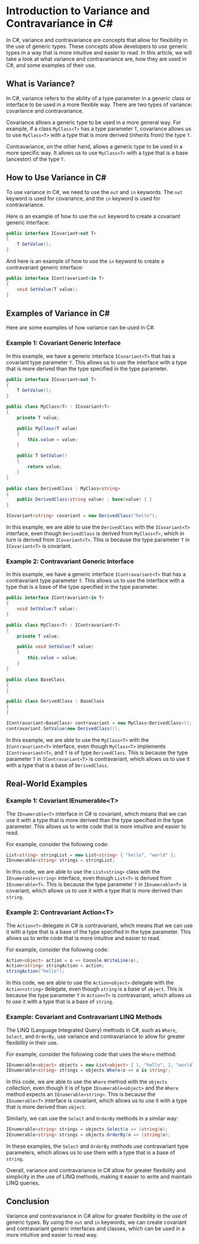 # Introduction to Variance and Contravariance in C#

In C#, variance and contravariance are concepts that allow for flexibility in the use of generic types. These concepts allow developers to use generic types in a way that is more intuitive and easier to read. In this article, we will take a look at what variance and contravariance are, how they are used in C#, and some examples of their use.

## **What is Variance?**

In C#, variance refers to the ability of a type parameter in a generic class or interface to be used in a more flexible way. There are two types of variance: covariance and contravariance.

Covariance allows a generic type to be used in a more general way. For example, if a class `MyClass<T>` has a type parameter `T`, covariance allows us to use `MyClass<T>` with a type that is more derived (inherits from) the type `T`.

Contravariance, on the other hand, allows a generic type to be used in a more specific way. It allows us to use `MyClass<T>` with a type that is a base (ancestor) of the type `T`.

## **How to Use Variance in C#**

To use variance in C#, we need to use the `out` and `in` keywords. The `out` keyword is used for covariance, and the `in` keyword is used for contravariance.

Here is an example of how to use the `out` keyword to create a covariant generic interface:

```csharp
public interface ICovariant<out T>
{
    T GetValue();
}
```

And here is an example of how to use the `in` keyword to create a contravariant generic interface:

```csharp
public interface IContravariant<in T>
{
    void SetValue(T value);
}
```

## **Examples of Variance in C#**

Here are some examples of how variance can be used in C#.

### **Example 1: Covariant Generic Interface**

In this example, we have a generic interface `ICovariant<T>` that has a covariant type parameter `T`. This allows us to use the interface with a type that is more derived than the type specified in the type parameter.

```csharp
public interface ICovariant<out T>
{
    T GetValue();
}

public class MyClass<T> : ICovariant<T>
{
    private T value;

    public MyClass(T value)
    {
        this.value = value;
    }

    public T GetValue()
    {
        return value;
    }
}

public class DerivedClass : MyClass<string>
{
    public DerivedClass(string value) : base(value) { }
}

ICovariant<string> covariant = new DerivedClass("hello");
```

In this example, we are able to use the `DerivedClass` with the `ICovariant<T>` interface, even though `DerivedClass` is derived from `MyClass<T>`, which in turn is derived from `ICovariant<T>`. This is because the type parameter `T` in `ICovariant<T>` is covariant.

### **Example 2: Contravariant Generic Interface**

In this example, we have a generic interface `IContravariant<T>` that has a contravariant type parameter `T`. This allows us to use the interface with a type that is a base of the type specified in the type parameter.

```csharp
public interface IContravariant<in T>
{
    void SetValue(T value);
}

public class MyClass<T> : IContravariant<T>
{
    private T value;

    public void SetValue(T value)
    {
        this.value = value;
    }
}

public class BaseClass
{
}

public class DerivedClass : BaseClass
{
}

IContravariant<BaseClass> contravariant = new MyClass<DerivedClass>();
contravariant.SetValue(new DerivedClass());
```

In this example, we are able to use the `MyClass<T>` with the `IContravariant<T>` interface, even though `MyClass<T>` implements `IContravariant<T>`, and `T` is of type `DerivedClass`. This is because the type parameter `T` in `IContravariant<T>` is contravariant, which allows us to use it with a type that is a base of `DerivedClass`.

## Real-World Examples

### **Example 1: Covariant IEnumerable&lt;T&gt;**

The `IEnumerable<T>` interface in C# is covariant, which means that we can use it with a type that is more derived than the type specified in the type parameter. This allows us to write code that is more intuitive and easier to read.

For example, consider the following code:

```csharp
List<string> stringList = new List<string> { "hello", "world" };
IEnumerable<string> strings = stringList;
```

In this code, we are able to use the `List<string>` class with the `IEnumerable<string>` interface, even though `List<T>` is derived from `IEnumerable<T>`. This is because the type parameter `T` in `IEnumerable<T>` is covariant, which allows us to use it with a type that is more derived than `string`.

### **Example 2: Contravariant Action&lt;T&gt;**

The `Action<T>` delegate in C# is contravariant, which means that we can use it with a type that is a base of the type specified in the type parameter. This allows us to write code that is more intuitive and easier to read.

For example, consider the following code:

```csharp
Action<object> action = o => Console.WriteLine(o);
Action<string> stringAction = action;
stringAction("hello");
```

In this code, we are able to use the `Action<object>` delegate with the `Action<string>` delegate, even though `string` is a base of `object`. This is because the type parameter `T` in `Action<T>` is contravariant, which allows us to use it with a type that is a base of `string`.

### **Example: Covariant and Contravariant LINQ Methods**

The LINQ (Language Integrated Query) methods in C#, such as `Where`, `Select`, and `OrderBy`, use variance and contravariance to allow for greater flexibility in their use.

For example, consider the following code that uses the `Where` method:

```csharp
IEnumerable<object> objects = new List<object> { 1, "hello", 2, "world" };
IEnumerable<string> strings = objects.Where(o => o is string);
```

In this code, we are able to use the `Where` method with the `objects` collection, even though it is of type `IEnumerable<object>` and the `Where` method expects an `IEnumerable<string>`. This is because the `IEnumerable<T>` interface is covariant, which allows us to use it with a type that is more derived than `object`.

Similarly, we can use the `Select` and `OrderBy` methods in a similar way:

```csharp
IEnumerable<string> strings = objects.Select(o => (string)o);
IEnumerable<string> strings = objects.OrderBy(o => (string)o);
```

In these examples, the `Select` and `OrderBy` methods use contravariant type parameters, which allows us to use them with a type that is a base of `string`.

Overall, variance and contravariance in C# allow for greater flexibility and simplicity in the use of LINQ methods, making it easier to write and maintain LINQ queries.

## **Conclusion**

Variance and contravariance in C# allow for greater flexibility in the use of generic types. By using the `out` and `in` keywords, we can create covariant and contravariant generic interfaces and classes, which can be used in a more intuitive and easier to read way.